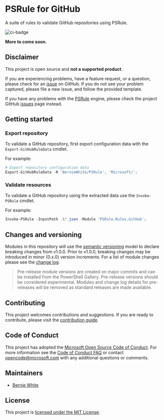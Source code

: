 # PSRule for GitHub

A suite of rules to validate GitHub repositories using PSRule.

![ci-badge]

**More to come soon.**

## Disclaimer

This project is open source and **not a supported product**.

If you are experiencing problems, have a feature request, or a question, please check for an [issue] on GitHub.
If you do not see your problem captured, please file a new issue, and follow the provided template.

If you have any problems with the [PSRule][engine] engine, please check the project GitHub [issues](https://github.com/Microsoft/PSRule/issues) page instead.

## Getting started

### Export repository

To validate a GitHub repository, first export configuration data with the `Export-GitHubRuleData` cmdlet.

For example:

```powershell
# Export repository configuration data
Export-GitHubRuleData -R 'BernieWhite/PSRule', 'Microsoft/';
```

### Validate resources

To validate a GitHub repository using the extracted data use the `Invoke-PSRule` cmdlet.

For example:

```powershell
Invoke-PSRule -InputPath .\*.json -Module 'PSRule.Rules.GitHub';
```

## Changes and versioning

Modules in this repository will use the [semantic versioning](http://semver.org/) model to declare breaking changes from v1.0.0.
Prior to v1.0.0, breaking changes may be introduced in minor (0.x.0) version increments.
For a list of module changes please see the [change log](CHANGELOG.md).

> Pre-release module versions are created on major commits and can be installed from the PowerShell Gallery.
> Pre-release versions should be considered experimental.
> Modules and change log details for pre-releases will be removed as standard releases are made available.

## Contributing

This project welcomes contributions and suggestions.
If you are ready to contribute, please visit the [contribution guide](CONTRIBUTING.md).

## Code of Conduct

This project has adopted the [Microsoft Open Source Code of Conduct](https://opensource.microsoft.com/codeofconduct/).
For more information see the [Code of Conduct FAQ](https://opensource.microsoft.com/codeofconduct/faq/)
or contact [opencode@microsoft.com](mailto:opencode@microsoft.com) with any additional questions or comments.

## Maintainers

- [Bernie White](https://github.com/BernieWhite)

## License

This project is [licensed under the MIT License](LICENSE).

[issue]: https://github.com/Microsoft/PSRule.Rules.GitHub/issues
[install]: docs/scenarios/install-instructions.md
[ci-badge]: https://dev.azure.com/bewhite/PSRule.Rules.GitHub/_apis/build/status/PSRule.Rules.GitHub-CI?branchName=master
[module]: https://www.powershellgallery.com/packages/PSRule.Rules.GitHub
[engine]: https://github.com/Microsoft/PSRule
